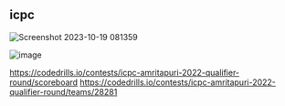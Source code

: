 ## icpc

![Screenshot 2023-10-19 081359](https://github.com/radagon12/icpc/assets/92970048/fbe28c8d-4e96-4fd1-8cc3-3b3047003512)


![image](https://github.com/radagon12/icpc/assets/92970048/2ccff034-eee4-41ff-8560-8ec3c4718fcb)


https://codedrills.io/contests/icpc-amritapuri-2022-qualifier-round/scoreboard
https://codedrills.io/contests/icpc-amritapuri-2022-qualifier-round/teams/28281
